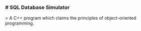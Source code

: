 <div class="Box Box--spacious f2">
  <div class="Box-header">
    <h3 class="Box-title">
      # SQL Database Simulator
    </h3>
  </div>
</div>
> A C++ program which claims the principles of object-oriented programming.
